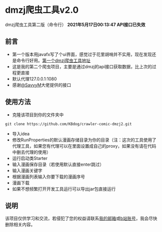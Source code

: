 # dmzj爬虫工具v2.0
dmzj爬虫工具第二版（命令行）
**2021年5月17日00:13:47 API接口已失效**
## 前言
* 第一个版本用javafx写了个ui界面，感觉过于花里胡哨并不实用，现在发现还是命令行好用。[第一个dmzj爬虫工具地址](https://github.com/KBdog/crawler-comic-dmzj)
* 这是我的第二个爬虫项目，主要是通过dmzj的api接口获取数据，比上次的过程更直接
* 默认代理127.0.0.1:1080
* 感谢[@SavvyM](https://github.com/savvym)大佬提供的接口
## 使用方法
* 克隆该项目到你的文件夹中
```git
git clone https://github.com/KBdog/crawler-comic-dmzj2.git
```
* 导入idea
* 修改RunProperties的默认漫画存储目录为你的目录（注：这次的工具使用了代理工具，如果您有代理可以在里面设置成自己的proxy，如果没有请在代码中删去代理的使用）
* 运行启动类Starter
* 输入漫画保存目录（若使用默认直接enter跳过）
* 输入漫画关键字
* 根据漫画列表输入你要下载的漫画序号
* 漫画下载
* 如果不想频繁打开开发工具运行可以导出jar包直接运行
## 说明
该项目仅供学习和交流，若侵犯了您的权益请联系[我的邮箱](mailto:1246450339@qq.com)或[b站账号](https://space.bilibili.com/3368545)，我会尽快删除相关内容。
